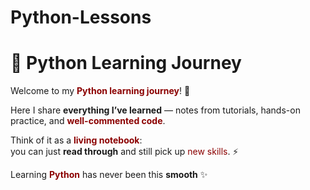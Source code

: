 # Python-Lessons


# 🐍 Python Learning Journey  

Welcome to my <span style="color:darkred; font-weight:bold;">Python learning journey</span>! 🚀  

Here I share **everything I’ve learned** — notes from tutorials, hands-on practice, and <span style="color:darkred; font-weight:bold;">well-commented code</span>.  

Think of it as a <span style="color:darkred; font-weight:bold;">living notebook</span>:  
you can just **read through** and still pick up <span style="color:darkred;">new skills</span>. ⚡️  

Learning <span style="color:darkred; font-weight:bold;">Python</span> has never been this **smooth** ✨
